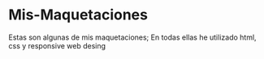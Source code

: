 # Mis-Maquetaciones
Estas son algunas de mis maquetaciones;
En todas ellas he utilizado html, css  y responsive web desing
